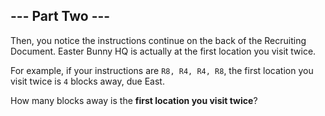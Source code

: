 ## --- Part Two ---

Then, you notice the instructions continue on the back of the Recruiting Document.  Easter Bunny HQ is actually at the first location you visit twice.

For example, if your instructions are ``R8, R4, R4, R8``, the first location you visit twice is ``4`` blocks away, due East.

How many blocks away is the **first location you visit twice**?

